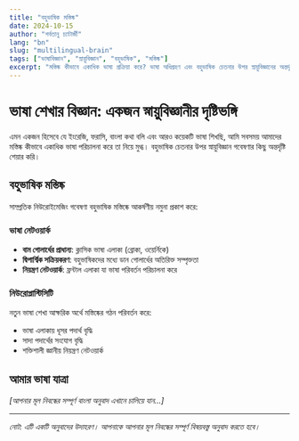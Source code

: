 ```yaml
---
title: "বহুভাষিক মস্তিষ্ক"
date: 2024-10-15
author: "শর্বতানু চ্যাটার্জী"
lang: "bn"
slug: "multilingual-brain"
tags: ["ভাষাবিজ্ঞান", "স্নায়ুবিজ্ঞান", "বহুভাষিক", "মস্তিষ্ক"]
excerpt: "মস্তিষ্ক কীভাবে একাধিক ভাষা প্রক্রিয়া করে? ভাষা অধিগ্রহণ এবং বহুভাষিক চেতনার উপর স্নায়ুবিজ্ঞানের অন্তর্দৃষ্টি।"
---
```


# ভাষা শেখার বিজ্ঞান: একজন স্নায়ুবিজ্ঞানীর দৃষ্টিভঙ্গি

এমন একজন হিসেবে যে ইংরেজি, ফরাসি, বাংলা কথা বলি এবং আরও কয়েকটি ভাষা শিখছি, আমি সবসময় আমাদের মস্তিষ্ক কীভাবে একাধিক ভাষা পরিচালনা করে তা নিয়ে মুগ্ধ। বহুভাষিক চেতনার উপর স্নায়ুবিজ্ঞান গবেষণার কিছু অন্তর্দৃষ্টি শেয়ার করি।

## বহুভাষিক মস্তিষ্ক

সাম্প্রতিক নিউরোইমেজিং গবেষণা বহুভাষিক মস্তিষ্কে আকর্ষণীয় নমুনা প্রকাশ করে:

### ভাষা নেটওয়ার্ক
- **বাম গোলার্ধের প্রাধান্য**: ক্লাসিক ভাষা এলাকা (ব্রোকা, ওয়ের্নিকে)
- **দ্বিপার্শ্বিক সক্রিয়করণ**: বহুভাষিকদের মধ্যে ডান গোলার্ধের অতিরিক্ত সম্পৃক্ততা
- **নিয়ন্ত্রণ নেটওয়ার্ক**: ফ্রন্টাল এলাকা যা ভাষা পরিবর্তন পরিচালনা করে

### নিউরোপ্লাস্টিসিটি
নতুন ভাষা শেখা আক্ষরিক অর্থে মস্তিষ্কের গঠন পরিবর্তন করে:
- ভাষা এলাকায় ধূসর পদার্থ বৃদ্ধি
- সাদা পদার্থের সংযোগ বৃদ্ধি
- শক্তিশালী জ্ঞানীয় নিয়ন্ত্রণ নেটওয়ার্ক

## আমার ভাষা যাত্রা

*[আপনার মূল নিবন্ধের সম্পূর্ণ বাংলা অনুবাদ এখানে চালিয়ে যান...]*

---

*নোট: এটি একটি অনুবাদের উদাহরণ। আপনাকে আপনার মূল নিবন্ধের সম্পূর্ণ বিষয়বস্তু অনুবাদ করতে হবে।*